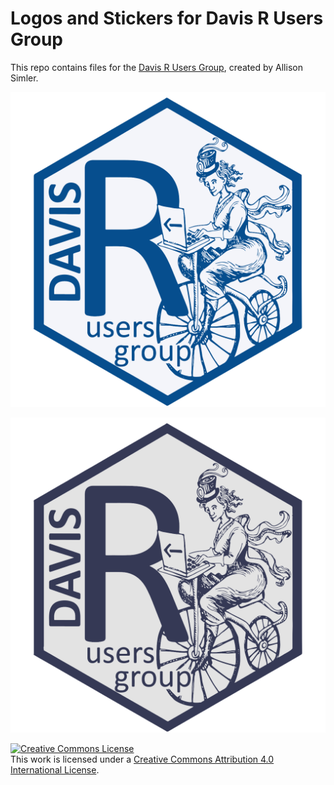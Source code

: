 # Logos and Stickers for Davis R Users Group

This repo contains files for the [Davis R Users Group](http://www.noamross.net/davis-r-users-group.html), created by Allison Simler.

![](DRUG_final_cobalt.png)

![](DRUG_final_bluegrey.png)

<a rel="license" href="http://creativecommons.org/licenses/by/4.0/"><img alt="Creative Commons License" style="border-width:0" src="https://i.creativecommons.org/l/by/4.0/88x31.png" /></a><br />This work is licensed under a <a rel="license" href="http://creativecommons.org/licenses/by/4.0/">Creative Commons Attribution 4.0 International License</a>.
